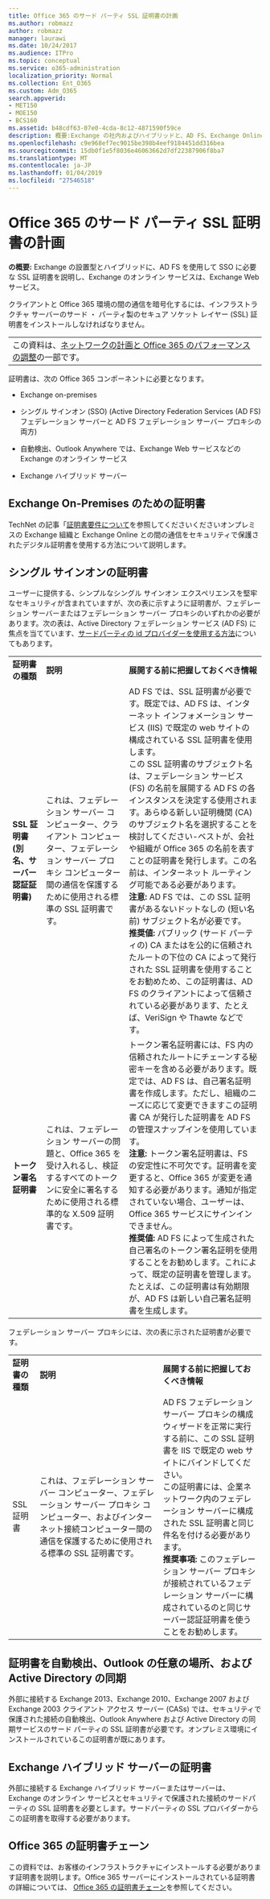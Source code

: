 ```yaml
---
title: Office 365 のサード パーティ SSL 証明書の計画
ms.author: robmazz
author: robmazz
manager: laurawi
ms.date: 10/24/2017
ms.audience: ITPro
ms.topic: conceptual
ms.service: o365-administration
localization_priority: Normal
ms.collection: Ent_O365
ms.custom: Adm_O365
search.appverid:
- MET150
- MOE150
- BCS160
ms.assetid: b48cdf63-07e0-4cda-8c12-4871590f59ce
description: 概要:Exchange の社内およびハイブリッドと、AD FS、Exchange Online サービス、Exchange Web サービスを使用した SSO に必要な SSL 証明書について説明します。
ms.openlocfilehash: c9e968ef7ec9015be398b4eef9184451dd316bea
ms.sourcegitcommit: 15db0f1e5f8036e46063662d7df22387906f8ba7
ms.translationtype: MT
ms.contentlocale: ja-JP
ms.lasthandoff: 01/04/2019
ms.locfileid: "27546518"
---
```

# <a name="plan-for-third-party-ssl-certificates-for-office-365"></a>Office 365 のサード パーティ SSL 証明書の計画

 **の概要:** Exchange の設置型とハイブリッドに、AD FS を使用して SSO に必要な SSL 証明書を説明し、Exchange のオンライン サービスは、Exchange Web サービス。 
  
クライアントと Office 365 環境の間の通信を暗号化するには、インフラストラクチャ サーバーのサード ・ パーティ製のセキュア ソケット レイヤー (SSL) 証明書をインストールしなければなりません。

||
|:-----|
| この資料は、[ネットワークの計画と Office 365 のパフォーマンスの調整](https://aka.ms/tune)の一部です。|
   
証明書は、次の Office 365 コンポーネントに必要となります。
  
- Exchange on-premises
    
- シングル サインオン (SSO) (Active Directory Federation Services (AD FS) フェデレーション サーバーと AD FS フェデレーション サーバー プロキシの両方)
    
- 自動検出、Outlook Anywhere では、Exchange Web サービスなどの Exchange のオンライン サービス
    
- Exchange ハイブリッド サーバー
    
## <a name="certificates-for-exchange-on-premises"></a>Exchange On-Premises のための証明書

TechNet の記事「[証明書要件について](https://go.microsoft.com/fwlink/p/?LinkID=243657)を参照してくださいくださいオンプレミスの Exchange 組織と Exchange Online との間の通信をセキュリティで保護されたデジタル証明書を使用する方法について説明します。
  
## <a name="certificates-for-single-sign-on"></a>シングル サインオンの証明書

ユーザーに提供する、シンプルなシングル サインオン エクスペリエンスを堅牢なセキュリティが含まれていますが、次の表に示すように証明書が、フェデレーション サーバーまたはフェデレーション サーバー プロキシのいずれかの必要があります。次の表は、Active Directory フェデレーション サービス (AD FS) に焦点を当てています、[サードパーティの id プロバイダーを使用する方法](https://go.microsoft.com/fwlink/?LinkId=532869)についてもあります。
  
||||
|:-----|:-----|:-----|
|**証明書の種類** <br/> |**説明** <br/> |**展開する前に把握しておくべき情報** <br/> |
|**SSL 証明書 (別名、サーバー認証証明書)** <br/> |これは、フェデレーション サーバー コンピューター、クライアント コンピューター、フェデレーション サーバー プロキシ コンピューター間の通信を保護するために使用される標準の SSL 証明書です。  <br/> |AD FS では、SSL 証明書が必要です。既定では、AD FS は、インターネット インフォメーション サービス (IIS) で既定の web サイトの構成されている SSL 証明書を使用します。<br/> この SSL 証明書のサブジェクト名は、フェデレーション サービス (FS) の名前を展開する AD FS の各インスタンスを決定する使用されます。あらゆる新しい証明機関 (CA) のサブジェクト名を選択することを検討してください-ベストが、会社や組織が Office 365 の名前を表すことの証明書を発行します。この名前は、インターネット ルーティング可能である必要があります。<br/>**注意:** AD FS では、この SSL 証明書があるないドットなしの (短い名前) サブジェクト名が必要です。          <br/> **推奨値:** パブリック (サード パーティの) CA またはを公的に信頼されたルートの下位の CA によって発行された SSL 証明書を使用することをお勧めため、この証明書は、AD FS のクライアントによって信頼されている必要があります、たとえば、VeriSign や Thawte などです。  <br/> |
|**トークン署名証明書** <br/> |これは、フェデレーション サーバーの問題と、Office 365 を受け入れるし、検証するすべてのトークンに安全に署名するために使用される標準的な X.509 証明書です。  <br/> |トークン署名証明書には、FS 内の信頼されたルートにチェーンする秘密キーを含める必要があります。既定では、AD FS は、自己署名証明書を作成します。ただし、組織のニーズに応じて変更できますこの証明書 CA が発行した証明書を AD FS の管理スナップインを使用しています。<br/>**注意:** トークン署名証明書は、FS の安定性に不可欠です。証明書を変更すると、Office 365 が変更を通知する必要があります。通知が指定されていない場合、ユーザーは、Office 365 サービスにサインインできません。<br/>**推奨値:** AD FS によって生成された自己署名のトークン署名証明を使用することをお勧めします。これによって、既定の証明書を管理します。たとえば、この証明書は有効期限が、AD FS は新しい自己署名証明書を生成します。<br/> |
   
フェデレーション サーバー プロキシには、次の表に示された証明書が必要です。
  
||||
|:-----|:-----|:-----|
|**証明書の種類** <br/> |**説明** <br/> |**展開する前に把握しておくべき情報** <br/> |
|SSL 証明書  <br/> |これは、フェデレーション サーバー コンピューター、フェデレーション サーバー プロキシ コンピューター、およびインターネット接続コンピューター間の通信を保護するために使用される標準の SSL 証明書です。  <br/> |AD FS フェデレーション サーバー プロキシの構成ウィザードを正常に実行する前に、この SSL 証明書を IIS で既定の web サイトにバインドしてください。  <br/> この証明書には、企業ネットワーク内のフェデレーション サーバーに構成された SSL 証明書と同じ件名を付ける必要があります。  <br/> **推奨事項:** このフェデレーション サーバー プロキシが接続されているフェデレーション サーバーに構成されているのと同じサーバー認証証明書を使うことをお勧めします。  <br/> |
   
## <a name="certificates-for-autodiscover-outlook-anywhere-and-active-directory-synchronization"></a>証明書を自動検出、Outlook の任意の場所、および Active Directory の同期

外部に接続する Exchange 2013、Exchange 2010、Exchange 2007 および Exchange 2003 クライアント アクセス サーバー (CASs) では、セキュリティで保護された接続の自動検出、Outlook Anywhere および Active Directory の同期サービスのサード パーティの SSL 証明書が必要です。オンプレミス環境にインストールされているこの証明書が既にあります。
  
## <a name="certificate-for-an-exchange-hybrid-server"></a>Exchange ハイブリッド サーバーの証明書

外部に接続する Exchange ハイブリッド サーバーまたはサーバーは、Exchange のオンライン サービスとセキュリティで保護された接続のサードパーティの SSL 証明書を必要とします。サードパーティの SSL プロバイダーからこの証明書を取得する必要があります。
  
## <a name="office-365-certificate-chains"></a>Office 365 の証明書チェーン

この資料では、お客様のインフラストラクチャにインストールする必要があります証明書を説明します。Office 365 サーバーにインストールされている証明書の詳細については、 [Office 365 の証明書チェーン](https://support.office.com/article/0c03e6b3-e73f-4316-9e2b-bf4091ae96bb)を参照してください。
  

